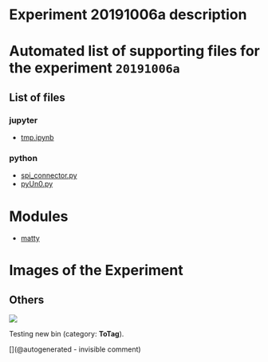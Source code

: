 # Experiment 20191006a description





# Automated list of supporting files for the __experiment `20191006a`__

## List of files

### jupyter

* [tmp.ipynb](/tmp.ipynb)


### python

* [spi_connector.py](/matty/20191006a/spi_connector.py)
* [pyUn0.py](/matty/20191006a/pyUn0.py)





# Modules

* [matty](/matty/)




# Images of the Experiment

## Others

![](/matty/20191006a/images/20191006a-3.jpg)

Testing new bin (category: __ToTag__).










[](@autogenerated - invisible comment)